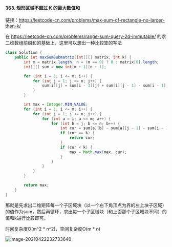 #### 363. 矩形区域不超过 K 的最大数值和

链接：https://leetcode-cn.com/problems/max-sum-of-rectangle-no-larger-than-k/

在 https://leetcode-cn.com/problems/range-sum-query-2d-immutable/ 的求二维数组前缀和的基础上，这里可以想出一种比较笨的写法

```java
class Solution {
    public int maxSumSubmatrix(int[][] matrix, int k) {
        int m = matrix.length, n = (m == 0) ? 0 : matrix[0].length;
        int[][] sum = new int[m + 1][n + 1];

        for (int i = 1; i <= m; i++) {
            for (int j = 1; j <= n; j++) {
                sum[i][j] = sum[i - 1][j] + sum[i][j - 1] - sum[i - 1][j - 1] + matrix[i - 1][j - 1];
            }
        }

        int max = Integer.MIN_VALUE;
        for (int i = 1; i <= m; i++) {
            for (int j = 1; j <= n; j++) {
                for (int a = i; a <= m; a++) {
                    for (int b = j; b <= n; b++) {
                        int cur = sum[a][b] - sum[a][j - 1] - sum[i - 1][b] + sum[i - 1][j - 1];
                        if (cur == k) {
                            return cur;
                        }
                        if (cur < k) {
                            max = Math.max(max, cur);
                        }
                    }
                }
            }
        }

        return max;
    }
}
```

那就是先求出二维矩阵每一个子区域块（以一个右下角顶点为界的左上块子区域）的值作为sum，然后再循环，求出每一个子区域块（和上面那个子区域块不同）的值和k进行比较即可。

时间复杂度O(m^2 * n^2)，空间复杂度O(m * n)

![image-20210422232733640](C:\Users\lxp\AppData\Roaming\Typora\typora-user-images\image-20210422232733640.png)